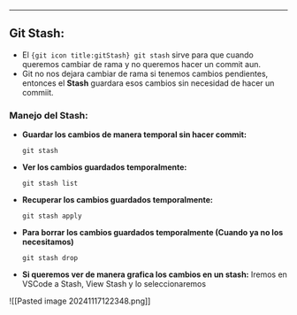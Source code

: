 
---
## Git Stash:
- El `{git icon title:gitStash} git stash` sirve para que cuando queremos cambiar de rama y no queremos hacer un commit aun. 
- Git no nos dejara cambiar de rama si tenemos cambios pendientes, entonces el **Stash** guardara esos cambios sin necesidad de hacer un commiit.

### Manejo del Stash:

- **Guardar los cambios de manera temporal sin hacer commit:**
	```git
	git stash
	```
	
- **Ver los cambios guardados temporalmente:**
	```git
	git stash list
	```
	
- **Recuperar los cambios guardados temporalmente:**
	```git
	git stash apply
	```

- **Para borrar los cambios guardados temporalmente (Cuando ya no los necesitamos)**
	```git
	git stash drop
	```
	
- **Si queremos ver de manera grafica los cambios en un stash:**
	 Iremos en VSCode a Stash, View Stash y lo seleccionaremos

![[Pasted image 20241117122348.png]]






